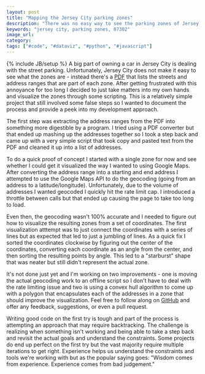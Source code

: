 ```yaml
---
layout: post
title: "Mapping the Jersey City parking zones"
description: "There was no easy way to see the parking zones of Jersey City on a map so I decided to use the PDF they provided to generate a map."
keywords: "jersey city, parking zones, 07302"
image_url:
category:
tags: ["#code", "#dataviz", "#python", "#javascript"]
---
```

{% include JB/setup %}
A big part of owning a car in Jersey City is dealing with the street parking. Unfortunately, Jersey City does not make it easy to see what the zones are - instead there's a <a href="http://jcparking.org/PDF/ZONE%20PERMITS%20ALL%20ZONES.pdf" target="_blank">PDF</a> that lists the streets and address ranges that are part of each zone. After getting frustrated with this annoyance for too long I decided to just take matters into my own hands and visualize the zones through some scripting. This is a relatively simple project that still involved some false steps so I wanted to document the process and provide a peek into my development approach.

The first step was extracting the address ranges from the PDF into something more digestible by a program. I tried using a PDF converter but that ended up mashing up the addresses together so I took a step back and came up with a very simple script that took copy and pasted text from the PDF and cleaned it up into a list of addresses.

To do a quick proof of concept I started with a single zone for now and see whether I could get it visualized the way I wanted to using Google Maps. After converting the address range into a starting and end address I attempted to use the Google Maps API to do the geocoding (going from an address to a latitude/longitude). Unfortunately, due to the volume of addresses I wanted geocoded I quickly hit the rate limit cap. I introduced a throttle between calls but that ended up causing the page to take too long to load.

Even then, the geocoding wasn't 100% accurate and I needed to figure out how to visualize the resulting zones from a set of coordinates. The first visualization atttempt was to just connect the coordinates with a series of lines but as expected that led to just a jumbling of lines. As a quick fix I sorted the coordinates clockwise by figuring out the center of the coordinates, converting each coordinate as an angle from the center, and then sorting the resulting points by angle. This led to a "starburst" shape that was neater but still didn't represent the actual zone.

It's not done just yet and I'm working on two improvements - one is moving the actual geocoding work to an offline script so I don't have to deal with the rate limiting issue and two is using a convex hull algorithm to come up with a polygon that encapsulates each of the addresses in a zone that should improve the visualization. Feel free to follow along on <a href="https://github.com/dangoldin/jersey-city-open-data" target="_blank">GitHub</a> and offer any feedback, suggestions, or even a pull request.

Writing good code on the first try is tough and part of the process is attempting an approach that may require backtracking. The challenge is realizing when something isn't working and being able to take a step back and revisit the actual goals and understand the constraints. Some projects do end up perfect on the first try but the vast majority require multiple iterations to get right. Experience helps us understand the constraints and tools we're working with but as the popular saying goes: "Wisdom comes from experience. Experience comes from bad judgement."
